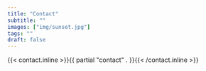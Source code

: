 ```yaml
---
title: "Contact"
subtitle: ""
images: ["img/sunset.jpg"]
tags: ""
draft: false
---
```


{{< contact.inline >}}{{ partial "contact" . }}{{< /contact.inline >}}
